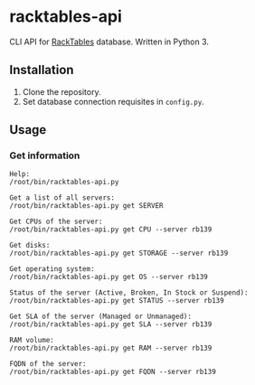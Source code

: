 # racktables-api

CLI API for [RackTables](https://www.racktables.org/) database. Written in Python 3.

## Installation

1. Clone the repository.
2. Set database connection requisites in `config.py`.

## Usage

### Get information

```
Help:
/root/bin/racktables-api.py

Get a list of all servers:
/root/bin/racktables-api.py get SERVER

Get CPUs of the server:
/root/bin/racktables-api.py get CPU --server rb139

Get disks:
/root/bin/racktables-api.py get STORAGE --server rb139

Get operating system:
/root/bin/racktables-api.py get OS --server rb139

Status of the server (Active, Broken, In Stock or Suspend):
/root/bin/racktables-api.py get STATUS --server rb139

Get SLA of the server (Managed or Unmanaged):
/root/bin/racktables-api.py get SLA --server rb139

RAM volume:
/root/bin/racktables-api.py get RAM --server rb139

FQDN of the server:
/root/bin/racktables-api.py get FQDN --server rb139

